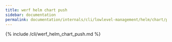 ```yaml
---
title: werf helm chart push
sidebar: documentation
permalink: documentation/internals/cli/lowlevel-management/helm/chart/push.html
---
```


{% include /cli/werf_helm_chart_push.md %}
